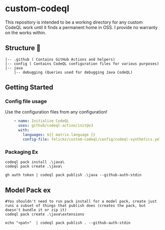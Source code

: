 # custom-codeql

This repository is intended to be a working directory for any custom CodeQL work until it finds a permanent home in OSS.  I provide no warranty on the works within.

## Structure 🚧

```
|-- .github ( Contains GitHub Actions and helpers)
|-- config ( Contains CodeQL configuration files for various purposes)
|-- java
    |-- debugging (Queries used for debugging Java CodeQL)

```


## Getting Started

### Config file usage

Use the configuration files from any configuration!
```yml
    - name: Initialize CodeQL
      uses: github/codeql-action/init@v3
      with:
        languages: ${{ matrix.language }}
        config-file: felickz/custom-codeql/config/codeql-synthetics.yml@main
```


### Packaging Ex

```
codeql pack install .\java\
codeql pack create .\java\

gh auth token | codeql pack publish .\java --github-auth-stdin
```

## Model Pack ex
```
#You shouldn't need to run pack install for a model pack, create just runs a subset of things that publish does (creates the pack, but doesn't bundle it or zip it)
codeql pack create .\java\extensions

echo "<pat>"  | codeql pack publish . --github-auth-stdin
```